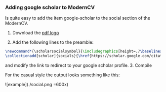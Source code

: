 ### Adding google scholar to ModernCV

Is quite easy to add the item google-scholar to the social section of the ModernCV.

1. Download the [pdf logo](google-scholar.pdf)

2. Add the following lines to the preamble:
 ```latex
 \newcommand*{\scholarsocialsymbol}{\includegraphics[height=.7\baselineskip]{google-scholar}}
 \collectionadd[scholar]{socials}{\href{https://scholar.google.com/citations?user=qc6CJjYAAAAJ&hl}{ John Doe}}
 ```
 and modify the link to redirect to your google scholar profile.
3. Compile


 For the casual style the output looks something like this:

 ![example](./social.png =600x)

